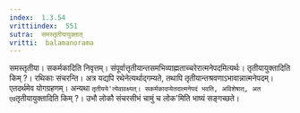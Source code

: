 ```yaml
---
index:  1.3.54
vrittiindex:  551
sutra:  समस्तृतीयायुक्तात्
vritti:  balamanorama 
---
```


समस्तृतीया। सकर्मकादिति निवृत्तम्। संपूर्वात्तृतीयान्तसमभिव्याह्मताच्चरेरात्मनेपदमित्यर्थः। तृतीयायुक्तादिति किम् ?। रथिकाः संचरन्ति। अत्र यद्यपि रथेनेत्यर्थाद्गम्यते, तथापि तृतीयान्तश्रवणाऽभावान्नात्मनेपदम्। एतदर्थमेव योगग्रहणम्। अन्यथा `तृतीयये'त्येवावक्ष्यत्। सकर्मकादप्येतदात्मनेपदं भवति, अविशेषात्, अत एव`तृतीयायुक्तादिति किम् ?। उभौ लोकौ संचरसीभं चामुं च लोक'मिति भाष्यं सङ्गच्छते। 

